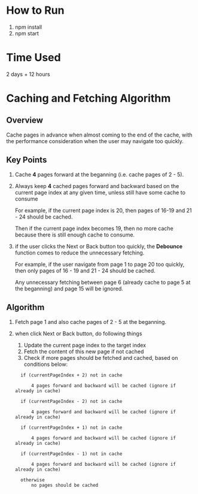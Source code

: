 # How to Run
  1. npm install
  2. npm start

# Time Used
  2 days + 12 hours

# Caching and Fetching Algorithm

## Overview
Cache pages in advance when almost coming to the end of the cache, with the performance consideration when the user may navigate too quickly.

## Key Points
  1. Cache **4** pages forward at the beganning (i.e. cache pages of 2 - 5).
  2. Always keep **4** cached pages forward and backward based on the current       page index at any given time, unless still have some cache to consume

     For example, if the current page index is 20, then pages of 16-19 and 21 - 24 should be cached.

     Then if the current page index becomes 19, then no more cache because there is still enough cache to consume.
  3. if the user clicks the Next or Back button too quickly, the **Debounce** function comes to reduce the unnecessary fetching.

     For example, if the user navigate from page 1 to page 20 too quickly, then only pages of 16 - 19 and 21 - 24 should be cached. 
     
     Any unnecessary fetching between page 6 (already cache to page 5 at the beganning) and page 15 will be ignored.

## Algorithm
  1. Fetch page 1 and also cache pages of 2 - 5 at the beganning.
  2. when click Next or Back button, do following things
      1) Update the current page index to the target index
      2) Fetch the content of this new page if not cached
      3) Check if more pages should be fetched and cached, based on conditions below:
        ```
          if (currentPageIndex + 2) not in cache

              4 pages forward and backward will be cached (ignore if already in cache)
        ```

        ```
          if (currentPageIndex - 2) not in cache

              4 pages forward and backward will be cached (ignore if already in cache)
        ```

        ```
          if (currentPageIndex + 1) not in cache

              4 pages forward and backward will be cached (ignore if already in cache)
        ```
        ```
          if (currentPageIndex - 1) not in cache

              4 pages forward and backward will be cached (ignore if already in cache)
        ```
        ```
          otherwise
              no pages should be cached
        ```

        
  


